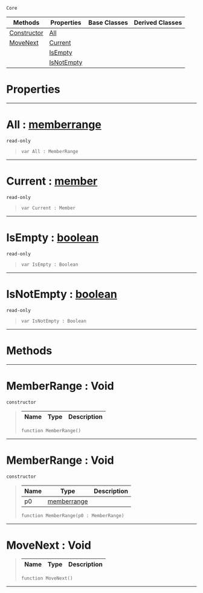  `Core`

|Methods|Properties|Base Classes|Derived Classes|
|---|---|---|---|
|[ Constructor](https://github.com/zeroengineteam/ZeroDocs/blob/master/code_reference/zilch_base_types/memberrange.markdown#memberrange-void)|[ All](https://github.com/zeroengineteam/ZeroDocs/blob/master/code_reference/zilch_base_types/memberrange.markdown#all-zero-engine-document)| | |
|[ MoveNext](https://github.com/zeroengineteam/ZeroDocs/blob/master/code_reference/zilch_base_types/memberrange.markdown#movenext-void)|[ Current](https://github.com/zeroengineteam/ZeroDocs/blob/master/code_reference/zilch_base_types/memberrange.markdown#current-zero-engine-docu)| | |
| |[ IsEmpty](https://github.com/zeroengineteam/ZeroDocs/blob/master/code_reference/zilch_base_types/memberrange.markdown#isempty-zero-engine-docu)| | |
| |[ IsNotEmpty](https://github.com/zeroengineteam/ZeroDocs/blob/master/code_reference/zilch_base_types/memberrange.markdown#isnotempty-zero-engine-d)| | |


 #  Properties


---  
 #  All : [memberrange](https://github.com/zeroengineteam/ZeroDocs/blob/master/code_reference/zilch_base_types/memberrange.markdown)

 `read-only`

> 
> ``` lang=cpp, name=Zilch
> var All : MemberRange


---  
 #  Current : [member](https://github.com/zeroengineteam/ZeroDocs/blob/master/code_reference/zilch_base_types/member.markdown)

 `read-only`

> 
> ``` lang=cpp, name=Zilch
> var Current : Member


---  
 #  IsEmpty : [boolean](https://github.com/zeroengineteam/ZeroDocs/blob/master/code_reference/zilch_base_types/boolean.markdown)

 `read-only`

> 
> ``` lang=cpp, name=Zilch
> var IsEmpty : Boolean


---  
 #  IsNotEmpty : [boolean](https://github.com/zeroengineteam/ZeroDocs/blob/master/code_reference/zilch_base_types/boolean.markdown)

 `read-only`

> 
> ``` lang=cpp, name=Zilch
> var IsNotEmpty : Boolean


---  
 #  Methods


---  
 #  MemberRange : Void

 `constructor`

> 
> |Name|Type|Description|
> |---|---|---|
> ``` lang=cpp, name=Zilch
> function MemberRange()
> ``` 


---  
 #  MemberRange : Void

 `constructor`

> 
> |Name|Type|Description|
> |---|---|---|
> |p0|[memberrange](https://github.com/zeroengineteam/ZeroDocs/blob/master/code_reference/zilch_base_types/memberrange.markdown)| |
> ``` lang=cpp, name=Zilch
> function MemberRange(p0 : MemberRange)
> ``` 


---  
 #  MoveNext : Void

> 
> |Name|Type|Description|
> |---|---|---|
> ``` lang=cpp, name=Zilch
> function MoveNext()
> ``` 


---  
 

 